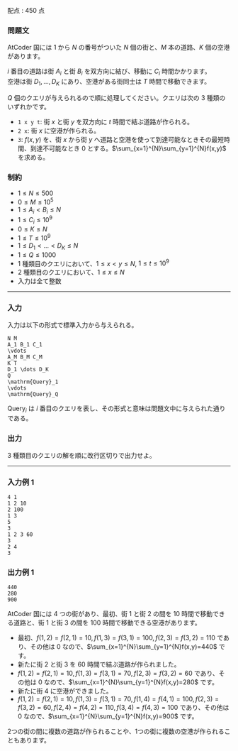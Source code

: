 配点 : $450$ 点

### 問題文

AtCoder 国には $1$ から $N$ の番号がついた $N$ 個の街と、$M$ 本の道路、$K$ 個の空港があります。

$i$ 番目の道路は街 $A_i$ と街 $B_i$ を双方向に結び、移動に $C_i$ 時間かかります。  
空港は街 $D_1,\ldots,D_K$ にあり、空港がある街同士は $T$ 時間で移動できます。

$Q$ 個のクエリが与えられるので順に処理してください。クエリは次の $3$ 種類のいずれかです。

  * `1 x y t`: 街 $x$ と街 $y$ を双方向に $t$ 時間で結ぶ道路が作られる。
  * `2 x`: 街 $x$ に空港が作られる。
  * `3`: $f(x,y)$ を、街 $x$ から街 $y$ へ道路と空港を使って到達可能なときその最短時間、到達不可能なとき $0$ とする。$\sum_{x=1}^{N}\sum_{y=1}^{N}f(x,y)$ を求める。



### 制約

  * $1 \leq N \leq 500$
  * $0 \leq M \leq 10^5$
  * $1 \leq A_i < B_i \leq N$
  * $1 \leq C_i \leq 10^9$
  * $0 \leq K \leq N$
  * $1 \leq T \leq 10^9$
  * $1 \leq D_1 < \dots < D_K \leq N$
  * $1 \leq Q \leq 1000$
  * $1$ 種類目のクエリにおいて、$1\leq x < y \leq N$, $1 \leq t \leq 10^9$
  * $2$ 種類目のクエリにおいて、$1 \leq x \leq N$
  * 入力は全て整数



* * *

### 入力

入力は以下の形式で標準入力から与えられる。
    
    
    N M
    A_1 B_1 C_1
    \vdots
    A_M B_M C_M
    K T
    D_1 \dots D_K
    Q
    \mathrm{Query}_1
    \vdots
    \mathrm{Query}_Q

$\mathrm{Query}_i$ は $i$ 番目のクエリを表し、その形式と意味は問題文中に与えられた通りである。

### 出力

$3$ 種類目のクエリの解を順に改行区切りで出力せよ。

* * *

### 入力例 1
    
    
    4 1
    1 2 10
    2 100
    1 3
    5
    3
    1 2 3 60
    3
    2 4
    3

### 出力例 1
    
    
    440
    280
    900

AtCoder 国には $4$ つの街があり、最初、街 $1$ と街 $2$ の間を $10$ 時間で移動できる道路と、街 $1$ と街 $3$ の間を $100$ 時間で移動できる空港があります。

  * 最初、$f(1,2)=f(2,1)=10, f(1,3)=f(3,1)=100,f(2,3)=f(3,2)=110$ であり、その他は $0$ なので、$\sum_{x=1}^{N}\sum_{y=1}^{N}f(x,y)=440$ です。
  * 新たに街 $2$ と街 $3$ を $60$ 時間で結ぶ道路が作られました。
  * $f(1,2)=f(2,1)=10, f(1,3)=f(3,1)=70,f(2,3)=f(3,2)=60$ であり、その他は $0$ なので、$\sum_{x=1}^{N}\sum_{y=1}^{N}f(x,y)=280$ です。
  * 新たに街 $4$ に空港ができました。
  * $f(1,2)=f(2,1)=10, f(1,3)=f(3,1)=70,f(1,4)=f(4,1)=100,f(2,3)=f(3,2)=60,f(2,4)=f(4,2)=110,f(3,4)=f(4,3)=100$ であり、その他は $0$ なので、$\sum_{x=1}^{N}\sum_{y=1}^{N}f(x,y)=900$ です。



2つの街の間に複数の道路が作られることや、1つの街に複数の空港が作られることもあります。